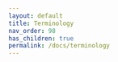 ```yaml
---
layout: default
title: Terminology
nav_order: 98
has_children: true
permalink: /docs/terminology
---
```

